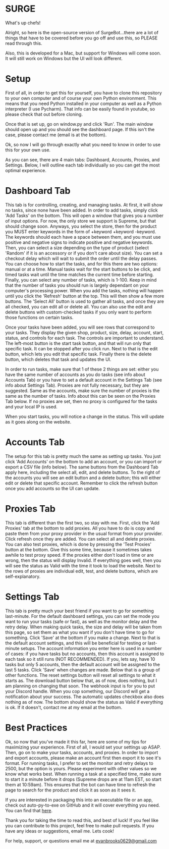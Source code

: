 # SURGE

What's up chefs!

Alright, so here is the open-source version of SurgeBot...there are a lot of things that have to be covered before you go off and use this, so PLEASE read through this.

Also, this is developed for a Mac, but support for Windows will come soon. It will still work on Windows but the UI will look different.

# Setup

First of all, in order to get this for yourself, you have to clone this repository to your own computer and of course your own Python environment. This means that you need Python installed in your computer as well as a Python interpreter (I use Pycharm). That info can be easily found in youtube, so please check that out before cloning.

Once that is set up, go on window.py and click 'Run'. The main window should open up and you should see the dashboard page. If this isn't the case, please contact me (email is at the bottom). 

Ok, so now I will go through exactly what you need to know in order to use this for your own use.

As you can see, there are 4 main tabs: Dashboard, Accounts, Proxies, and Settings. Below, I will outline each tab individually so you can get the most optimal experience.

# Dashboard Tab



This tab is for controlling, creating, and managing tasks. At first, it will show no tasks, since none have been added. In order to add tasks, simply click 'Add Tasks' on the bottom. This will open a window that gives you a number of input options. For now, the only store we support is Supreme, but that should change soon. Anyways, you select the store, then for the product you MUST enter keywords in the form of +keyword +keyword -keyword. The keywords should each have a space between them, and you must use positive and negative signs to indicate positive and negative keywords. Then, you can select a size depending on the type of product (select 'Random' if it is an accessory or if you don't care about size). You can set a checkout delay which will wait to submit the order until the delay passes. You can choose how to start the tasks, and for this there are two options: manual or at a time. Manual tasks wait for the start buttons to be click, and timed tasks wait until the time matches the current time before starting. Finally, you can select any number of tasks, which is 1-100. Keep in mind that the number of tasks you should run is largely dependant on your computer's processing power. When you add the tasks, nothing will happen until you click the 'Refresh' button at the top. This will then show a few more buttons. The 'Select All' button is used to gather all tasks, and once they are all checked, you can edit all or delete all. You can also use the edit and delete buttons with custom-checked tasks if you only want to perform those functions on certain tasks. 

Once your tasks have been added, you will see rows that correspond to your tasks. They display the given shop, product, size, delay, account, start, status, and controls for each task. The controls are important to understand. The left-most button is the start task button, and that will run only that specific task. It can be stopped after you click run. Next to that is the edit button, which lets you edit that specific task. Finally there is the delete button, which deletes that task and updates the UI. 

In order to run tasks, make sure that 1 of these 2 things are set: either you have the same number of accounts as you do tasks (see info about Accounts Tab) or you have to set a default account in the Settings Tab (see info about Settings Tab). Proxies are not fully necessary, but they are suggested. Same as the accounts, make sure the number of proxies is the same as the number of tasks. Info about this can be seen on the Proxies Tab below. If no proxies are set, then no proxy is configured for the tasks and your local IP is used. 

When you start tasks, you will notice a change in the status. This will update as it goes along on the website.

# Accounts Tab

The setup for this tab is pretty much the same as setting up tasks. You just click 'Add Accounts' on the bottom to add an account, or you can import or export a CSV file (info below). The same buttons from the Dashboard Tab apply here, including the select all, edit, and delete buttons. To the right of the accounts you will see an edit button and a delete button; this will either edit or delete that specific account. Remember to click the refresh button once you add accounts so the UI can update.

# Proxies Tab

This tab is different than the first two, so stay with me. First, click the 'Add Proxies' tab at the bottom to add proxies. All you have to do is copy and paste them from your proxy provider in the usual format from your provider. Click refresh once they are added. You can select all and delete proxies. You can also test proxies, which is done by pressing the 'Test Proxies' button at the bottom. Give this some time, because it sometimes takes awhile to test proxy speed. If the proxies either don't load in time or are wrong, then the status will display Invalid. If everything goes well, then you will see the status as Valid with the time it took to load the website. Next to the rows of proxies are individual edit, test, and delete buttons, which are self-explanatory. 

# Settings Tab

This tab is pretty much your best friend if you want to go for something last-minute. For the default dashboard settings, you can set the mode you want to run your tasks (safe or fast), as well as the monitor delay and the retry delay. When making quick tasks, the size and delay will be taken from this page, so set them as what you want if you don't have time to go for something. Click 'Save' at the bottom if you make a change. Next to that is the default account settings, and this will be beneficial for testing or last-minute setups. The account information you enter here is used in a number of cases: if you have tasks but no accounts, then this account is assigned to each task so it still runs (NOT RECOMMENDED). If you, lets say, have 10 tasks but only 5 accounts, then the default account will be assigned to the last 5 tasks. Click 'Save' when changes are made. Below that is a group of other functions. The reset settings button will reset all settings to what it starts as. The download button below that, as of now, does nothing, but I am planning on changing that soon. The webhook input is for you to put your Discord handle. When you cop something, our Discord will get a notification about your success. The automatic updates checkbox also does nothing as of now. The bottom should show the status as Valid if everything is ok. If it doesn't, contact me at my email at the bottom. 

# Best Practices

Ok, so now that you've made it this far, here are some of my tips for maximizing your experience. First of all, I would set your settings up ASAP. Then, go on to make your tasks, accounts, and proxies. In order to import and export accounts, please make an account first then export it to see it's format. For running tasks, I prefer to set the monitor and retry delays to 2500, but the option is yours. Please experiment with other values so we know what works best. When running a task at a specified time, make sure to start it a minute before it drops (Supreme drops are at 11am EST, so start them at 10:59am). This ensures that the bot can have time to refresh the page to search for the product and click it as soon as it sees it. 

If you are interested in packaging this into an executable file or an app, check out auto-py-to-exe on GitHub and it will cover everything you need. You can find that <a href="https://github.com/brentvollebregt/auto-py-to-exe">here</a>.

Thank you for taking the time to read this, and best of luck! If you feel like you can contribute to this project, feel free to make pull requests. If you have any ideas or suggestions, email me. Lets cook!

For help, support, or questions email me at evanbrooks0629@gmail.com
